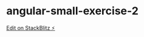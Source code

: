 # angular-small-exercise-2

[Edit on StackBlitz ⚡️](https://stackblitz.com/edit/angular-small-exercise-2)